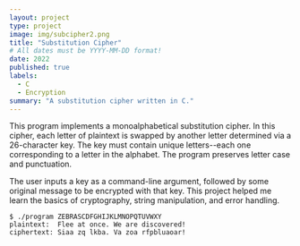 ```yaml
---
layout: project
type: project
image: img/subcipher2.png
title: "Substitution Cipher"
# All dates must be YYYY-MM-DD format!
date: 2022
published: true
labels:
  - C
  - Encryption
summary: "A substitution cipher written in C."
---
```

This program implements a monoalphabetical substitution cipher. In this cipher, each letter of plaintext is swapped by another letter determined via a 26-character key. The key must contain unique letters--each one corresponding to a letter in the alphabet. The program preserves letter case and punctuation.

The user inputs a key as a command-line argument, followed by some original message to be encrypted with that key. This project helped me learn the basics of cryptography, string manipulation, and error handling.

```
$ ./program ZEBRASCDFGHIJKLMNOPQTUVWXY
plaintext:  Flee at once. We are discovered!
ciphertext: Siaa zq lkba. Va zoa rfpbluaoar!
```
